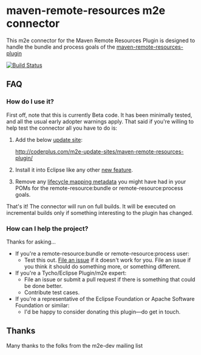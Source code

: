 maven-remote-resources m2e connector
=============================================

This m2e connector for the Maven Remote Resources Plugin is designed to handle the bundle and process goals of the [maven-remote-resources-plugin](http://maven.apache.org/plugins/maven-remote-resources-plugin/)

[![Build Status](https://buildhive.cloudbees.com/job/coderplus/job/m2e-connector-for-maven-remote-resources-plugin/badge/icon)](https://buildhive.cloudbees.com/job/coderplus/job/m2e-connector-for-maven-remote-resources-plugin/)

## FAQ ##

### How do I use it? ###

First off, note that this is currently Beta code.  It has been minimally tested, and all the usual early adopter
warnings apply.  That said if you're willing to help test the connector all you have to do is:

1. Add the below
[update site](http://help.eclipse.org/juno/topic/org.eclipse.platform.doc.user/tasks/tasks-127.htm?cp=0_3_15_5):

   http://coderplus.com/m2e-update-sites/maven-remote-resources-plugin/
1. Install it into Eclipse like any other
[new feature](http://help.eclipse.org/juno/topic/org.eclipse.platform.doc.user/tasks/tasks-124.htm?cp=0_3_15_1).
1. Remove any [lifecycle mapping metadata](http://wiki.eclipse.org/M2E_plugin_execution_not_covered#ignore_plugin_goal)
you might have had in your POMs for the remote-resource:bundle or  remote-resource:process goals.

That's it!  The connector will run on full builds. It will be executed on incremental builds only if something interesting to the plugin has changed.

### How can I help the project? ###

Thanks for asking...

* If you're a remote-resource:bundle or  remote-resource:process user:
	* Test this out.  [File an issue](https://github.com/coderplus/m2e-connector-for-maven-remote-resources-plugin/issues) if it doesn't
	work for you.  File an issue if you think it should do something more, or something different.
* If you're a Tycho/Eclipse Plugin/m2e  expert:
	* File an issue or submit a pull request if there is something that could be done better.
	* Contribute test cases.
* If you're a representative of the Eclipse Foundation or Apache Software Foundation or similar:
	* I'd be happy to consider donating this plugin&mdash;do get in touch.


## Thanks ##

Many thanks to the folks from the m2e-dev mailing list 
